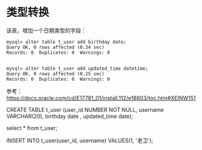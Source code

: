 # 类型转换


该表，增加一个日期类型的字段：

```
mysql> alter table t_user add birthday date;
Query OK, 0 rows affected (0.34 sec)
Records: 0  Duplicates: 0  Warnings: 0
```


```

mysql> alter table t_user add updated_time datetime;
Query OK, 0 rows affected (0.25 sec)
Records: 0  Duplicates: 0  Warnings: 0
```


参考：https://docs.oracle.com/cd/E17781_01/install.112/e18803/toc.htm#XEINW151


CREATE TABLE t_user (user_id NUMBER NOT NULL, username VARCHAR(20), birthday date , updated_time date);

select * from t_user;

 INSERT INTO t_user(user_id, username) VALUES(1, '老卫');
 